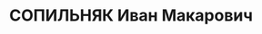 ---
title: СОПИЛЬНЯК Иван Макарович
description: "Род. в 1904, Полтавская обл., Кременчугский р-н, с. Каменный-Потоцкий,\
  \ украинец, член ВКП(б) с 1927. Нач. Чернигов.Облуправления сберкасс \n  Обв. по\
  \ ст. 54-7, 8, 11 УК УССР. Приговор: ВК ВС СССР, 20.11.1937 – ВМН с конфискацией\
  \ имущества. \n  Реабилитирован ВК ВС СССР 28.09.1957"
---